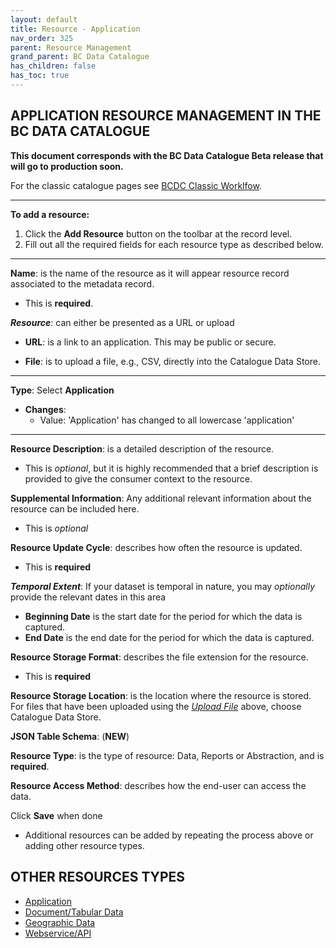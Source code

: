```yaml
---
layout: default
title: Resource - Application
nav_order: 325
parent: Resource Management
grand_parent: BC Data Catalogue
has_children: false
has_toc: true
---
```


## APPLICATION RESOURCE MANAGEMENT IN THE BC DATA CATALOGUE 

**This document corresponds with the BC Data Catalogue Beta release that will go to production soon.**

For the classic catalogue pages see [BCDC Classic Worklfow](https://bcgov.github.io/data-publication/pages/dps_bcdc_classic_w.html).

---------------

**To add a resource:**
1. Click the **Add Resource** button on the toolbar at the record level.
1. Fill out all the required fields for each resource type as described below.

---------------

**Name**: is the name of the resource as it will appear resource record associated to the metadata record. 
+ This is **required**.

**_Resource_**: can either be presented as a URL or upload 

+ **URL**: is a link to an application. This may be public or secure.

+ <a name=upload_file>**File**</A>: is to upload a file, e.g., CSV, directly into the Catalogue Data Store.

---------------

**Type**: Select **Application**

+ **Changes**:
    - Value: 'Application' has changed to all lowercase 'application'

---------------

**Resource Description**: is a detailed description of the resource.
+ This is _optional_, but it is highly recommended that a brief description is provided to give the consumer context to the resource. 

**Supplemental Information**: Any additional relevant information about the resource can be included here.
+ This is _optional_

**Resource Update Cycle**: describes how often the resource is updated.
+ This is **required**


**_Temporal Extent_**:
If your dataset is temporal in nature, you may _optionally_ provide the relevant dates in this area
+ **Beginning Date** is the start date for the period for which the data is captured.
+ **End Date** is the end date for the period for which the data is captured. 

**Resource Storage Format**: describes the file extension for the resource.
+ This is **required**

**Resource Storage Location**: is the location where the resource is stored. For files that have been uploaded using the [_Upload File_](upload_file) above, choose Catalogue Data Store.

**JSON Table Schema**: (**NEW**)

**Resource Type**: is the type of resource: Data, Reports or Abstraction, and is **required**.

**Resource Access Method**: describes how the end-user can access the data.

Click **Save** when done


+ Additional resources can be added by repeating the process above or adding other resource types.


## OTHER RESOURCES TYPES
- [Application](./dps_bcdc_w_application.md)
- [Document/Tabular Data](./dps_bcdc_w_dataset.md)
- [Geographic Data](./dps_bcdc_w_geographic_dataset.md)
- [Webservice/API](./dps_bcdc_w_webservice_api.md)
